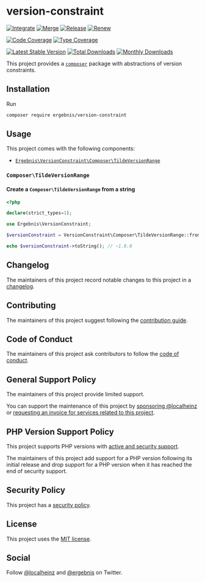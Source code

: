 # version-constraint

[![Integrate](https://github.com/ergebnis/version-constraint/workflows/Integrate/badge.svg)](https://github.com/ergebnis/version-constraint/actions)
[![Merge](https://github.com/ergebnis/version-constraint/workflows/Merge/badge.svg)](https://github.com/ergebnis/version-constraint/actions)
[![Release](https://github.com/ergebnis/version-constraint/workflows/Release/badge.svg)](https://github.com/ergebnis/version-constraint/actions)
[![Renew](https://github.com/ergebnis/version-constraint/workflows/Renew/badge.svg)](https://github.com/ergebnis/version-constraint/actions)

[![Code Coverage](https://codecov.io/gh/ergebnis/version-constraint/branch/main/graph/badge.svg)](https://codecov.io/gh/ergebnis/version-constraint)
[![Type Coverage](https://shepherd.dev/github/ergebnis/version-constraint/coverage.svg)](https://shepherd.dev/github/ergebnis/version-constraint)

[![Latest Stable Version](https://poser.pugx.org/ergebnis/version-constraint/v/stable)](https://packagist.org/packages/ergebnis/version-constraint)
[![Total Downloads](https://poser.pugx.org/ergebnis/version-constraint/downloads)](https://packagist.org/packages/ergebnis/version-constraint)
[![Monthly Downloads](http://poser.pugx.org/ergebnis/version-constraint/d/monthly)](https://packagist.org/packages/ergebnis/version-constraint)

This project provides a [`composer`](https://getcomposer.org) package with abstractions of version constraints.

## Installation

Run

```sh
composer require ergebnis/version-constraint
```

## Usage

This project comes with the following components:

- [`Ergebnis\VersionConstraint\Composer\TildeVersionRange`](#composertildeversionrange)

### `Composer\TildeVersionRange`

#### Create a `Composer\TildeVersionRange` from a string

```php
<?php

declare(strict_types=1);

use Ergebnis\VersionConstraint;

$versionConstraint = VersionConstraint\Composer\TildeVersionRange::fromString('~1.0.0');

echo $versionConstraint->toString(); // ~1.0.0
```

## Changelog

The maintainers of this project record notable changes to this project in a [changelog](CHANGELOG.md).

## Contributing

The maintainers of this project suggest following the [contribution guide](.github/CONTRIBUTING.md).

## Code of Conduct

The maintainers of this project ask contributors to follow the [code of conduct](https://github.com/ergebnis/.github/blob/main/CODE_OF_CONDUCT.md).

## General Support Policy

The maintainers of this project provide limited support.

You can support the maintenance of this project by [sponsoring @localheinz](https://github.com/sponsors/localheinz) or [requesting an invoice for services related to this project](mailto:am@localheinz.com?subject=ergebnis/version-constraint:%20Requesting%20invoice%20for%20services).

## PHP Version Support Policy

This project supports PHP versions with [active and security support](https://www.php.net/supported-versions.php).

The maintainers of this project add support for a PHP version following its initial release and drop support for a PHP version when it has reached the end of security support.

## Security Policy

This project has a [security policy](.github/SECURITY.md).

## License

This project uses the [MIT license](LICENSE.md).

## Social

Follow [@localheinz](https://twitter.com/intent/follow?screen_name=localheinz) and [@ergebnis](https://twitter.com/intent/follow?screen_name=ergebnis) on Twitter.
